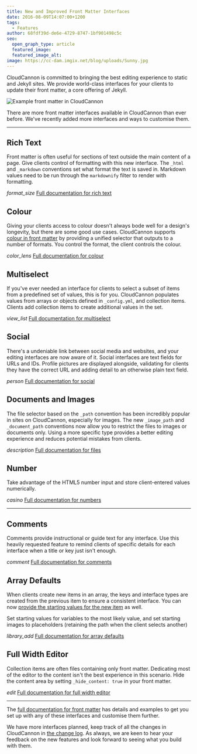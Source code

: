 ```yaml
---
title: New and Improved Front Matter Interfaces
date: 2016-08-09T14:07:00+1200
tags:
  - Features
author: 68fdf39d-de6e-4729-8747-1bf901498c5c
seo:
  open_graph_type: article
  featured_image:
  featured_image_alt:
image: https://cc-dam.imgix.net/blog/uploads/Sunny.jpg
---
```

CloudCannon is committed to bringing the best editing experience to static and Jekyll sites. We provide world-class interfaces for your clients to update their front matter, a core offering of Jekyll.

![Example front matter in CloudCannon](https://cc-dam.imgix.net/blog/assets/blog/new-and-improved-front-matter-interfaces/front-matter-example.png)

There are more front matter interfaces available in CloudCannon than ever before. We've recently added more interfaces and ways to customise them.

---

## Rich Text

Front matter is often useful for sections of text outside the main content of a page. Give clients control of formatting with this new interface. The `_html` and `_markdown` conventions set what format the text is saved in. Markdown values need to be run through the `markdownify` filter to render with formatting.

*format\_size* [Full documentation for rich text](https://docs.cloudcannon.com/editing/front-matter/#rich-text)


## Colour

Giving your clients access to colour doesn't always bode well for a design's longevity, but there are some good use cases. CloudCannon supports [colour in front matter](https://docs.cloudcannon.com/editing/front-matter/#colour) by providing a unified selector that outputs to a number of formats. You control the format, the client controls the colour.

*color\_lens* [Full documentation for colour](https://docs.cloudcannon.com/editing/front-matter/#colour)


## Multiselect

If you've ever needed an interface for clients to select a subset of items from a predefined set of values, this is for you. CloudCannon populates values from arrays or objects defined in `_config.yml`, and collection items. Clients add collection items to create additional values in the set.

*view\_list* [Full documentation for multiselect](https://docs.cloudcannon.com/editing/front-matter/#multiselect)


## Social

There's a undeniable link between social media and websites, and your editing interfaces are now aware of it. Social interfaces are text fields for URLs and IDs. Profile pictures are displayed alongside, validating for clients they have the correct URL and adding detail to an otherwise plain text field.

*person* [Full documentation for social](https://docs.cloudcannon.com/editing/front-matter/#social)


## Documents and Images

The file selector based on the `_path` convention has been incredibly popular in sites on CloudCannon, especially for images. The new `_image_path` and `_document_path` conventions now allow you to restrict the files to images or documents only. Using a more specific type provides a better editing experience and reduces potential mistakes from clients.

*description* [Full documentation for files](https://docs.cloudcannon.com/editing/front-matter/#file)


## Number

Take advantage of the HTML5 number input and store client-entered values numerically.

*casino* [Full documentation for numbers](https://docs.cloudcannon.com/editing/front-matter/#number)


---

## Comments

Comments provide instructional or guide text for any interface. Use this heavily requested feature to remind clients of specific details for each interface when a title or key just isn't enough.

*comment* [Full documentation for comments](https://docs.cloudcannon.com/editing/front-matter/#comment)


## Array Defaults

When clients create new items in an array, the keys and interface types are created from the previous item to ensure a consistent interface. You can now [provide the starting values for the new item](https://docs.cloudcannon.com/editing/front-matter/#array-defaults) as well.

Set starting values for variables to the most likely value, and set starting images to placeholders (retaining the path when the client selects another)

*library\_add* [Full documentation for array defaults](https://docs.cloudcannon.com/editing/front-matter/#array-defaults)


## Full Width Editor

Collection items are often files containing only front matter. Dedicating most of the editor to the content isn't the best experience in this scenario. Hide the content area by setting `_hide_content: true` in your front matter.

*edit* [Full documentation for full width editor](https://docs.cloudcannon.com/editing/content-editor/#hiding-the-content-area)


---

The [full documentation for front matter](/documentation/edit/interfaces/front-matter-editor/) has details and examples to get you set up with any of these interfaces and customise them further.

We have more interfaces planned, keep track of all the changes in CloudCannon in [the change log](https://cloudcannon.com/changelog/). As always, we are keen to hear your feedback on the new features and look forward to seeing what you build with them.
